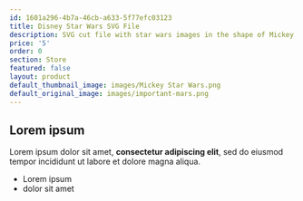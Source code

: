 ```yaml
---
id: 1601a296-4b7a-46cb-a633-5f77efc03123
title: Disney Star Wars SVG File
description: SVG cut file with star wars images in the shape of Mickey Ears
price: '5'
order: 0
section: Store
featured: false
layout: product
default_thumbnail_image: images/Mickey Star Wars.png
default_original_image: images/important-mars.png
---
```

## Lorem ipsum

Lorem ipsum dolor sit amet, **consectetur adipiscing elit**, sed do eiusmod tempor incididunt ut labore et dolore magna aliqua.

- Lorem ipsum
- dolor sit amet